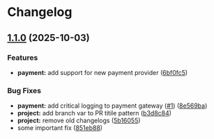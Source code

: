 # Changelog

## [1.1.0](https://github.com/iurii-galkin-sp/release-please-poc-test/compare/project-v1.0.0...project-v1.1.0) (2025-10-03)


### Features

* **payment:** add support for new payment provider ([6bf0fc5](https://github.com/iurii-galkin-sp/release-please-poc-test/commit/6bf0fc54dda7b855555b25d3af5dd66c5518313e))


### Bug Fixes

* **payment:** add critical logging to payment gateway ([#1](https://github.com/iurii-galkin-sp/release-please-poc-test/issues/1)) ([8e569ba](https://github.com/iurii-galkin-sp/release-please-poc-test/commit/8e569ba4a0e4e4e3e7f28cc1595926baa7e5c33a))
* **project:** add branch var to PR titile pattern ([b3d8c84](https://github.com/iurii-galkin-sp/release-please-poc-test/commit/b3d8c84a392d291b7e26c9a3a0f0f95129ba4a2f))
* **project:** remove old changelogs ([5b16055](https://github.com/iurii-galkin-sp/release-please-poc-test/commit/5b16055b6ae2f1d7855114b62dfd691f9b287047))
* some important fix ([851eb88](https://github.com/iurii-galkin-sp/release-please-poc-test/commit/851eb88fed9a40969c1676b99a050142a5253aac))
